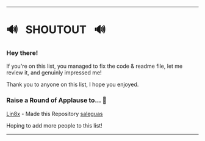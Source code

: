 ---------------------

# :loud_sound: &nbsp; SHOUTOUT &nbsp; :loud_sound:

### Hey there! 

If you're on this list, you managed to fix the code & readme file, let me review it, and genuinly impressed me!

Thank you to anyone on this list, I hope you enjoyed.

### Raise a Round of Applause to... :clap:

[Lin8x](www.github.com/lin8x) - Made this Repository
[saleguas](https://github.com/saleguas)

Hoping to add more people to this list!

---------------------
